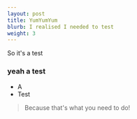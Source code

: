 ```yaml
---
layout: post
title: YumYumYum 
blurb: I realised I needed to test
weight: 3
---
```


So it's a test

<h3>yeah a test</h3>

* A 
* Test

> Because that's what you need to do!